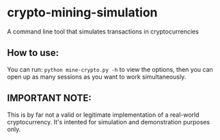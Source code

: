 # crypto-mining-simulation
A command line tool that simulates transactions in cryptocurrencies

## How to use: 
You can run: `python mine-crypto.py -h` to view the options, then you can open up as many sessions as you want to work simultaneously.

## IMPORTANT NOTE:
This is by far not a valid or legitimate implementation of a real-world cryptocurrency. It's intented for simulation and demonstration purposes only.
